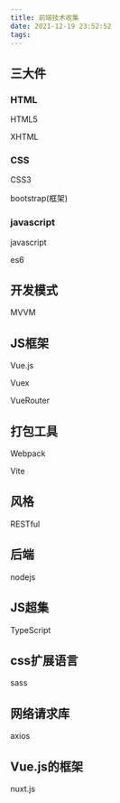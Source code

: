 ```yaml
---
title: 前端技术收集
date: 2021-12-19 23:52:52
tags:
---
```

## 三大件
### HTML
HTML5

XHTML
### CSS
CSS3

bootstrap(框架)

### javascript
javascript

es6

## 开发模式
MVVM

## JS框架
Vue.js

Vuex

VueRouter

## 打包工具
Webpack

Vite

## 风格
RESTful

## 后端

nodejs

## JS超集
TypeScript

## css扩展语言

sass

## 网络请求库

axios

## Vue.js的框架

nuxt.js